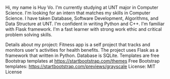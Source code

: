 Hi, my name is Huy Vo. I'm currently studying at UNT major in Computer Science.
I'm looking for an intern that matches my skills in Computer Science.
I have taken Database, Software Development, Algorithms, and Data Structure at UNT.
I'm confident in writing Python and C++.
I'm familiar with Flask framework.
I'm a fast learner with strong work ethic and critical problem solving skills.

Details about my project:
Fitness app is a self project that tracks and monitors user's activities for health benefits.
The project uses Flask as a framework that written in Python.
Database is SQLite.
Templates are free Bootstrap templates at https://startbootstrap.com/themes
Free Bootstrap templates: https://startbootstrap.com/previews/grayscale License: MIT License

